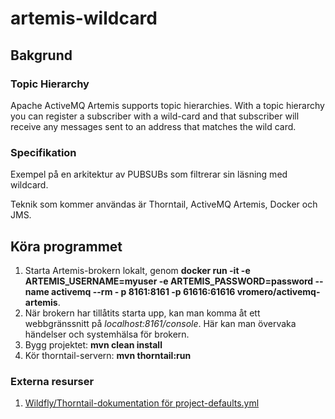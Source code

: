 # artemis-wildcard

## Bakgrund 
### Topic Hierarchy
Apache ActiveMQ Artemis supports topic hierarchies. With a topic hierarchy you can register a subscriber with a wild-card and that     subscriber will receive any messages sent to an address that matches the wild card.

### Specifikation
Exempel på en arkitektur av PUBSUBs som filtrerar sin läsning med wildcard.

Teknik som kommer användas är Thorntail, ActiveMQ Artemis, Docker och JMS.

## Köra programmet

1. 
   Starta Artemis-brokern lokalt, genom **docker run -it  -e ARTEMIS_USERNAME=myuser -e ARTEMIS_PASSWORD=password --name activemq --rm   -    p 8161:8161   -p 61616:61616   vromero/activemq-artemis**. 
  1. 
     När brokern har tillåtits starta upp, kan man komma åt ett webbgränssnitt på *localhost:8161/console*. Här kan man övervaka händelser        och systemhälsa för brokern.
2. Bygg projektet: **mvn clean install**
3. Kör thorntail-servern: **mvn thorntail:run**

### Externa resurser

1. [Wildfly/Thorntail-dokumentation för project-defaults.yml](https://docs.thorntail.io/2.3.0.Final/)
